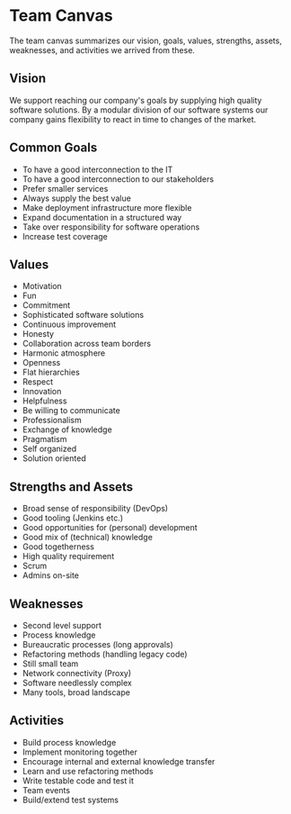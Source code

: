 # Team Canvas

The team canvas summarizes our vision, goals, values, strengths, assets, weaknesses, 
and activities we arrived from these.

## Vision

We support reaching our company's goals by supplying high quality software solutions. By a modular
division of our software systems our company gains flexibility to react in time to changes of the
market.

## Common Goals
+ To have a good interconnection to the IT
+ To have a good interconnection to our stakeholders
+ Prefer smaller services
+ Always supply the best value
+ Make deployment infrastructure more flexible
+ Expand documentation in a structured way
+ Take over responsibility for software operations
+ Increase test coverage

## Values
+ Motivation
+ Fun
+ Commitment
+ Sophisticated software solutions
+ Continuous improvement
+ Honesty
+ Collaboration across team borders
+ Harmonic atmosphere
+ Openness
+ Flat hierarchies
+ Respect
+ Innovation
+ Helpfulness
+ Be willing to communicate
+ Professionalism
+ Exchange of knowledge
+ Pragmatism
+ Self organized
+ Solution oriented

## Strengths and Assets
+ Broad sense of responsibility (DevOps)
+ Good tooling (Jenkins etc.)
+ Good opportunities for (personal) development
+ Good mix of (technical) knowledge
+ Good togetherness
+ High quality requirement
+ Scrum
+ Admins on-site

## Weaknesses
+ Second level support
+ Process knowledge
+ Bureaucratic processes (long approvals)
+ Refactoring methods (handling legacy code)
+ Still small team
+ Network connectivity (Proxy)
+ Software needlessly complex
+ Many tools, broad landscape

## Activities
+ Build process knowledge
+ Implement monitoring together
+ Encourage internal and external knowledge transfer
+ Learn and use refactoring methods
+ Write testable code and test it
+ Team events
+ Build/extend test systems